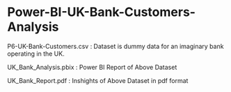 # Power-BI-UK-Bank-Customers-Analysis

P6-UK-Bank-Customers.csv : Dataset is dummy data for an imaginary bank operating in the UK.

UK_Bank_Analysis.pbix : Power BI Report of Above Dataset 

UK_Bank_Report.pdf : Inshights of Above Dataset in pdf format
